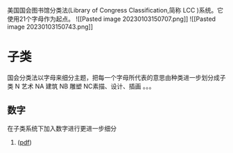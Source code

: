 美国国会图书馆分类法(Library of Congress Classification,简称 LCC )系统。它使用21个字母作为起点。
![[Pasted image 20230103150707.png]]
![[Pasted image 20230103150743.png]]
# 子类
国会分类法以字母来细分主题，把每一个字母所代表的意思由种类进一步划分成子类
	N 艺术
	  NA 建筑
	  NB 雕塑
	  NC素描、设计、插画
	  。。。
## 数字
在子类系统下加入数字进行更进一步细分




1. ([pdf](zotero://open-pdf/library/items/FZKQIBSH?page=31&annotation=RWCM256R))